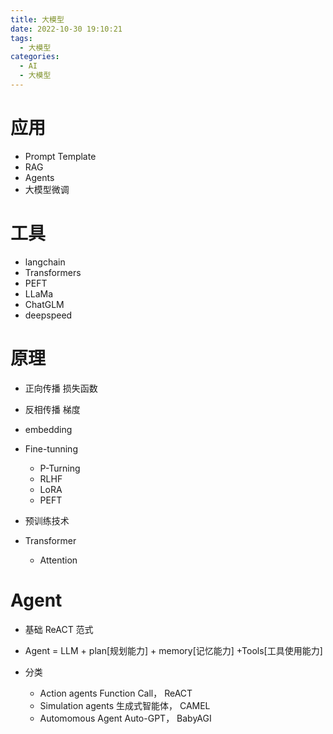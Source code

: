 ```yaml
---
title: 大模型
date: 2022-10-30 19:10:21
tags:
  - 大模型
categories: 
  - AI  
  - 大模型  
---
```


<p></p>
<!-- more -->


# 应用
+ Prompt Template
+ RAG
+ Agents
+ 大模型微调

# 工具
+ langchain
+ Transformers
+ PEFT
+ LLaMa
+ ChatGLM
+ deepspeed

# 原理
+ 正向传播
  损失函数  
+ 反相传播
  梯度
+ embedding


+ Fine-tunning
  + P-Turning
  + RLHF
  + LoRA
  + PEFT

+ 预训练技术

+ Transformer
  + Attention



# Agent
+ 基础
  ReACT 范式
  
+ Agent = LLM + plan[规划能力] + memory[记忆能力] +Tools[工具使用能力]

+ 分类
  + Action agents
    Function Call， ReACT
  + Simulation agents 
    生成式智能体， CAMEL
  + Automomous Agent
    Auto-GPT， BabyAGI

